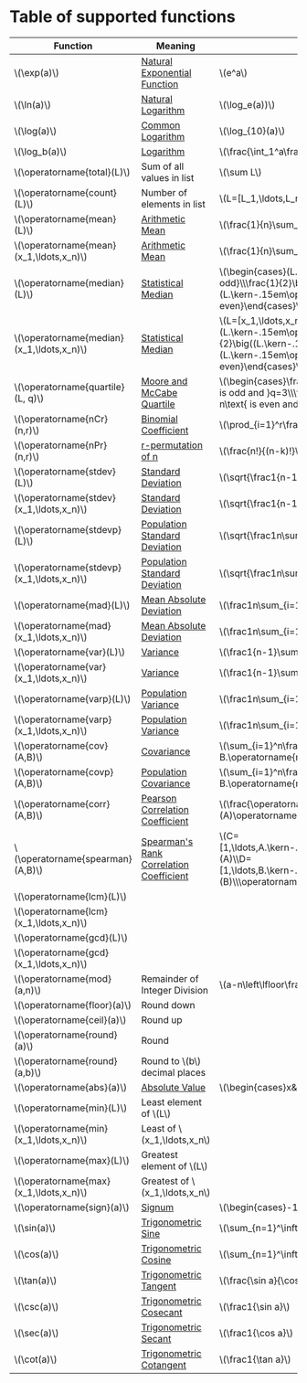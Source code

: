 # Table of supported functions

| Function                                    | Meaning                                   | Equivalent Statement                                                                                                                                                                                                                                                 |
|---------------------------------------------|-------------------------------------------|----------------------------------------------------------------------------------------------------------------------------------------------------------------------------------------------------------------------------------------------------------------------|
| \\(\exp(a)\\)                               | [Natural Exponential Function]            | \\(e^a\\)                                                                                                                                                                                                                                                            |
| \\(\ln(a)\\)                                | [Natural Logarithm]                       | \\(\log_e(a))\\)                                                                                                                                                                                                                                                     |
| \\(\log(a)\\)                               | [Common Logarithm]                        | \\(\log_{10}(a)\\)                                                                                                                                                                                                                                                   |
| \\(\log_b(a)\\)                             | [Logarithm]                               | \\(\frac{\int_1^a\frac1t\text{dt}}{\int_1^b\frac1t\text{dt}}\\)                                                                                                                                                                                                      |
| \\(\operatorname{total}(L)\\)               | Sum of all values in list                 | \\(\sum L\\)                                                                                                                                                                                                                                                         |
| \\(\operatorname{count}(L)\\)               | Number of elements in list                | \\(L=[L_1,\ldots,L_n];n\\)                                                                                                                                                                                                                                           |
| \\(\operatorname{mean}(L)\\)                | [Arithmetic Mean]                         | \\(\frac{1}{n}\sum_{k=1}^nL_k\\)                                                                                                                                                                                                                                     |
| \\(\operatorname{mean}(x_1,\ldots,x_n)\\)   | [Arithmetic Mean]                         | \\(\frac{1}{n}\sum_{k=1}^nx_k\\)                                                                                                                                                                                                                                     |
| \\(\operatorname{median}(L)\\)              | [Statistical Median]                      | \\(\begin{cases}(L.\kern-.15em\operatorname{sort})\_\frac{n+1}{2} & n\text{ is odd}\\\\\frac{1}{2}\big((L.\kern-.15em\operatorname{sort})_\frac{n}{2}+(L.\kern-.15em\operatorname{sort})\_\frac{n+1}{2}\big) & n\text{ is even}\end{cases}\\)                        |
| \\(\operatorname{median}(x_1,\ldots,x_n)\\) | [Statistical Median]                      | \\(L=[x_1,\ldots,x_n];\\\\\begin{cases}(L.\kern-.15em\operatorname{sort})\_\frac{n+1}{2} & n\text{ is odd}\\\\\frac{1}{2}\big((L.\kern-.15em\operatorname{sort})_\frac{n}{2}+(L.\kern-.15em\operatorname{sort})\_\frac{n+1}{2}\big) & n\text{ is even}\end{cases}\\) |
| \\(\operatorname{quartile}(L, q)\\)         | [Moore and McCabe Quartile]               | \\(\begin{cases}\frac{n+1}{4} & n\text{ is odd and }q=1\\\\\frac{3n+3}{4} & n\text{ is odd and }q=3\\\\\frac{n+2}{4} & n\text{ is even and }q=1\\\\\frac{3n+2}{4} & n\text{ is even and }q=3\\\\\end{cases}\\)                                                       |
| \\(\operatorname{nCr}(n,r)\\)               | [Binomial Coefficient]                    | \\(\prod_{i=1}^r\frac{n+1-i}{i}\\)                                                                                                                                                                                                                                   |
| \\(\operatorname{nPr}(n,r)\\)               | [r-permutation of n]                      | \\(\frac{n!}{(n-k)!}\\)                                                                                                                                                                                                                                              |
| \\(\operatorname{stdev}(L)\\)               | [Standard Deviation]                      | \\(\sqrt{\frac1{n-1}\sum_{i=1}^n(L_i-L.\kern-.15em\operatorname{mean})^2}\\)                                                                                                                                                                                         |
| \\(\operatorname{stdev}(x_1,\ldots,x_n)\\)  | [Standard Deviation]                      | \\(\sqrt{\frac1{n-1}\sum_{i=1}^n(x_i-\operatorname{mean}(x_1,\ldots,x_n))^2}\\)                                                                                                                                                                                      |
| \\(\operatorname{stdevp}(L)\\)              | [Population Standard Deviation]           | \\(\sqrt{\frac1n\sum_{i=1}^n(L_i-L.\kern-.15em\operatorname{mean})^2}\\)                                                                                                                                                                                             |
| \\(\operatorname{stdevp}(x_1,\ldots,x_n)\\) | [Population Standard Deviation]           | \\(\sqrt{\frac1n\sum_{i=1}^n(x_i-\operatorname{mean}(x_1,\ldots,x_n))^2}\\)                                                                                                                                                                                          |
| \\(\operatorname{mad}(L)\\)                 | [Mean Absolute Deviation]                 | \\(\frac1n\sum_{i=1}^n\left\|L_i-L.\kern-.15em\operatorname{mean}\right\|\\)                                                                                                                                                                                         |
| \\(\operatorname{mad}(x_1,\ldots,x_n)\\)    | [Mean Absolute Deviation]                 | \\(\frac1n\sum_{i=1}^n\left\|x_i-\operatorname{mean}(x_1,\ldots,x_n)\right\|\\)                                                                                                                                                                                      |
| \\(\operatorname{var}(L)\\)                 | [Variance]                                | \\(\frac1{n-1}\sum_{i=1}^n(L_i-L.\kern-.15em\operatorname{mean})^2\\)                                                                                                                                                                                                |
| \\(\operatorname{var}(x_1,\ldots,x_n)\\)    | [Variance]                                | \\(\frac1{n-1}\sum_{i=1}^n(x_i-\operatorname{mean}(x_1,\ldots,x_n))^2\\)                                                                                                                                                                                             |
| \\(\operatorname{varp}(L)\\)                | [Population Variance]                     | \\(\frac1n\sum_{i=1}^n(L_i-L.\kern-.15em\operatorname{mean})^2\\)                                                                                                                                                                                                    |
| \\(\operatorname{varp}(x_1,\ldots,x_n)\\)   | [Population Variance]                     | \\(\frac1n\sum_{i=1}^n(x_i-\operatorname{mean}(x_1,\ldots,x_n))^2\\)                                                                                                                                                                                                 |
| \\(\operatorname{cov}(A,B)\\)               | [Covariance]                              | \\(\sum_{i=1}^n\frac{(A_i-A.\operatorname{mean})(B_i-B.\operatorname{mean})}{N-1}\\)                                                                                                                                                                                 |
| \\(\operatorname{covp}(A,B)\\)              | [Population Covariance]                   | \\(\sum_{i=1}^n\frac{(A_i-A.\operatorname{mean})(B_i-B.\operatorname{mean})}N\\)                                                                                                                                                                                     |
| \\(\operatorname{corr}(A,B)\\)              | [Pearson Correlation Coefficient]         | \\(\frac{\operatorname{cov}(A,B)}{\operatorname{stdev}(A)\operatorname{stdev}(B)}\\)                                                                                                                                                                                 |
| \\(\operatorname{spearman}(A,B)\\)          | [Spearman's Rank Correlation Coefficient] | \\(C=[1,\ldots,A.\kern-.15em\operatorname{count}].\kern-.15em\operatorname{sort}(A)\\\\D=[1,\ldots,B.\kern-.15em\operatorname{count}].\kern-.15em\operatorname{sort}(B)\\\\\operatorname{corr}(C,D)\\)                                                               |
| \\(\operatorname{lcm}(L)\\)                 |                                           |                                                                                                                                                                                                                                                                      |
| \\(\operatorname{lcm}(x_1,\ldots,x_n)\\)    |                                           |                                                                                                                                                                                                                                                                      |
| \\(\operatorname{gcd}(L)\\)                 |                                           |                                                                                                                                                                                                                                                                      |
| \\(\operatorname{gcd}(x_1,\ldots,x_n)\\)    |                                           |                                                                                                                                                                                                                                                                      |
| \\(\operatorname{mod}(a,n)\\)               | Remainder of Integer Division             | \\(a-n\left\lfloor\frac an\right\rfloor\\)                                                                                                                                                                                                                           |
| \\(\operatorname{floor}(a)\\)               | Round down                                |                                                                                                                                                                                                                                                                      |
| \\(\operatorname{ceil}(a)\\)                | Round up                                  |                                                                                                                                                                                                                                                                      |
| \\(\operatorname{round}(a)\\)               | Round                                     |                                                                                                                                                                                                                                                                      |
| \\(\operatorname{round}(a,b)\\)             | Round to \\(b\\) decimal places           |                                                                                                                                                                                                                                                                      |
| \\(\operatorname{abs}(a)\\)                 | [Absolute Value]                          | \\(\begin{cases}x&x\ge0\\\\-x&x\lt0\end{cases}\\)                                                                                                                                                                                                                    |
| \\(\operatorname{min}(L)\\)                 | Least element of \\(L\\)                  |                                                                                                                                                                                                                                                                      |
| \\(\operatorname{min}(x_1,\ldots,x_n)\\)    | Least of \\(x_1,\ldots,x_n\\)             |                                                                                                                                                                                                                                                                      |
| \\(\operatorname{max}(L)\\)                 | Greatest element of \\(L\\)               |                                                                                                                                                                                                                                                                      |
| \\(\operatorname{max}(x_1,\ldots,x_n)\\)    | Greatest of \\(x_1,\ldots,x_n\\)          |                                                                                                                                                                                                                                                                      |
| \\(\operatorname{sign}(a)\\)                | [Signum]                                  | \\(\begin{cases}-1&x<0\\\\0&x=0\\\\1&x>0\end{cases}\\)                                                                                                                                                                                                               |
| \\(\sin(a)\\)                               | [Trigonometric Sine]                      | \\(\sum_{n=1}^\infty\frac{(-1)^{n-1}}{(2n-1)!}x^{2n-1}\\)                                                                                                                                                                                                            |
| \\(\cos(a)\\)                               | [Trigonometric Cosine]                    | \\(\sum_{n=1}^\infty\frac{(-1)^{n}}{(2n)!}x^{2n}\\)                                                                                                                                                                                                                  |
| \\(\tan(a)\\)                               | [Trigonometric Tangent]                   | \\(\frac{\sin a}{\cos a}\\)                                                                                                                                                                                                                                          |
| \\(\csc(a)\\)                               | [Trigonometric Cosecant]                  | \\(\frac1{\sin a}\\)                                                                                                                                                                                                                                                 |
| \\(\sec(a)\\)                               | [Trigonometric Secant]                    | \\(\frac1{\cos a}\\)                                                                                                                                                                                                                                                 |
| \\(\cot(a)\\)                               | [Trigonometric Cotangent]                 | \\(\frac1{\tan a}\\)                                                                                                                                                                                                                                                 |


[Natural Exponential Function]: https://en.wikipedia.org/wiki/Exponential_function
[Natural Logarithm]: https://en.wikipedia.org/wiki/Natural_logarithm
[Common Logarithm]: https://en.wikipedia.org/wiki/Common_logarithm
[Logarithm]: https://en.wikipedia.org/wiki/Logarithm
[Arithmetic Mean]: https://mathworld.wolfram.com/Mean.html
[Statistical Median]: https://mathworld.wolfram.com/StatisticalMedian.html
[Moore and McCabe Quartile]: https://mathworld.wolfram.com/Quartile.html
[Binomial Coefficient]: https://en.wikipedia.org/wiki/Binomial_coefficient
[r-permutation of n]: https://en.wikipedia.org/wiki/Permutation#k-permutations_of_n
[Standard Deviation]: https://mathworld.wolfram.com/StandardDeviation.html
[Population Standard Deviation]: https://mathworld.wolfram.com/StandardDeviation.html
[Mean Absolute Deviation]: https://mathworld.wolfram.com/MeanDeviation.html
[Variance]: https://en.wikipedia.org/wiki/Variance
[Population Variance]: https://en.wikipedia.org/wiki/Variance#Population_variance
[Covariance]: https://mathworld.wolfram.com/Covariance.html
[Population Covariance]: https://mathworld.wolfram.com/Covariance.html
[Pearson Correlation Coefficient]: https://en.wikipedia.org/wiki/Pearson_correlation_coefficient
[Spearman's Rank Correlation Coefficient]: https://en.wikipedia.org/wiki/Spearman%27s_rank_correlation_coefficient
[Absolute Value]: https://en.wikipedia.org/wiki/Absolute_value#Real_numbers
[Signum]: https://en.wikipedia.org/wiki/Sign_function#Definition
[Trigonometric Sine]: https://mathworld.wolfram.com/Sine.html
[Trigonometric Cosine]: https://mathworld.wolfram.com/Cosine.html
[Trigonometric Tangent]: https://mathworld.wolfram.com/Tangent.html
[Trigonometric Cosecant]: https://mathworld.wolfram.com/Cosecant.html
[Trigonometric Secant]: https://mathworld.wolfram.com/Secant.html
[Trigonometric Cotangent]: https://mathworld.wolfram.com/Cotangent.html